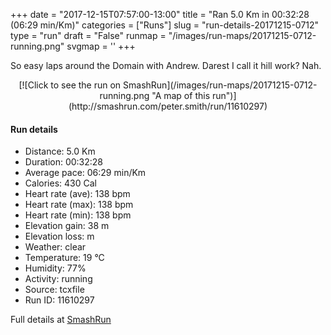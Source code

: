 +++
date = "2017-12-15T07:57:00-13:00"
title = "Ran 5.0 Km in 00:32:28 (06:29 min/Km)"
categories = ["Runs"]
slug = "run-details-20171215-0712"
type = "run"
draft = "False"
runmap = "/images/run-maps/20171215-0712-running.png"
svgmap = '<polyline points="8 72, 8 72, 15 79, 24 84, 28 82, 36 75, 49 70, 56 57, 58 51, 57 47, 50 34, 51 32, 52 31, 54 37, 64 38, 66 44, 66 45, 65 50, 67 52, 73 52, 80 49, 86 50, 88 46, 91 45, 88 42, 85 34, 79 25, 76 20, 72 17, 68 15, 54 18, 40 24, 32 25, 28 26, 15 29, 7 36, 5 40, 4 48, 0 57, 0 64, 2 68, 18 80, 22 82, 26 82, 35 73, 47 68, 50 65, 56 55, 57 51, 56 46, 50 34, 50 33, 52 32, 53 31, 53 34, 54 37, 63 38, 64 39, 65 49, 67 51, 72 52, 79 49, 81 49, 92 55, 97 53, 100 49, 98 47, 90 44, 85 34, 76 20, 73 17, 69 16, 66 15, 54 17, 41 25, 31 26, 24 25">'
+++

So easy laps around the Domain with Andrew. Darest I call it hill work? Nah. 

<!--more-->

<center>
[![Click to see the run on SmashRun](/images/run-maps/20171215-0712-running.png "A map of this run")](http://smashrun.com/peter.smith/run/11610297)
</center>

#### Run details

* Distance: 5.0 Km
* Duration: 00:32:28
* Average pace: 06:29 min/Km
* Calories: 430 Cal
* Heart rate (ave): 138 bpm
* Heart rate (max): 138 bpm
* Heart rate (min): 138 bpm
* Elevation gain: 38 m
* Elevation loss:  m
* Weather: clear
* Temperature: 19 &deg;C
* Humidity: 77%
* Activity: running
* Source: tcxfile
* Run ID: 11610297

Full details at [SmashRun](http://smashrun.com/peter.smith/run/11610297)